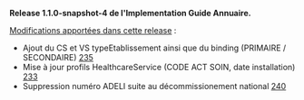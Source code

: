 **Release 1.1.0-snapshot-4 de l'Implementation Guide Annuaire.**

[Modifications apportées dans cette release](https://github.com/ansforge/IG-fhir-annuaire/pulls?q=is%3Apr+is%3Aclosed+milestone%3A1.1.0) :

* Ajout du CS et VS typeEtablissement ainsi que du binding (PRIMAIRE / SECONDAIRE) [235](https://github.com/ansforge/IG-fhir-annuaire/pull/235)
* Mise à jour profils HealthcareService (CODE ACT SOIN, date installation) [233](https://github.com/ansforge/IG-fhir-annuaire/pull/233)
* Suppression numéro ADELI suite au décommissionement national [240](https://github.com/ansforge/IG-fhir-annuaire/pull/240)